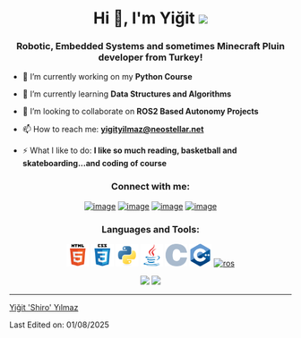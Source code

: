 <h1 align="center">Hi 👋, I'm Yiğit <img height="40" src="https://emoji.gg/assets/emoji/7333-parrotdance.gif"></h1>
<h3 align="center">Robotic, Embedded Systems and sometimes Minecraft Pluin developer from Turkey!</h3>

- 🔭 I’m currently working on my **Python Course**

- 🌱 I’m currently learning **Data Structures and Algorithms**

- 👯 I’m looking to collaborate on **ROS2 Based Autonomy Projects**

- 📫 How to reach me: **yigityilmaz@neostellar.net**

- ⚡ What I like to do: **I like so much reading, basketball and skateboarding...and coding of course**

<h3 align="center">Connect with me:</h3>
<div align="center">

[![image](https://img.shields.io/badge/LinkedIn-0077B5?style=for-the-badge&logo=linkedin&logoColor=white)](https://www.linkedin.com/in/yigityilmaz012/)
[![image](https://img.shields.io/badge/Instagram-E4405F?style=for-the-badge&logo=instagram&logoColor=white)](https://www.instagram.com/yiiit.png/)
[![image](https://img.shields.io/badge/Twitter-1DA1F2?style=for-the-badge&logo=twitter&logoColor=white)](https://x.com/whyshiro_)
[![image](https://img.shields.io/badge/Gmail-D14836?style=for-the-badge&logo=gmail&logoColor=white)](mailto:yigityilmaz@neostellar.net)
  
</div>

<h3 align="center">Languages and Tools:</h3>

<p align="center">
  <a href="https://www.w3.org/html/" target="_blank"><img src="https://raw.githubusercontent.com/devicons/devicon/master/icons/html5/html5-original-wordmark.svg" alt="html5" width="40" height="40"/></a>
  <a href="https://www.w3schools.com/css/" target="_blank"><img src="https://raw.githubusercontent.com/devicons/devicon/master/icons/css3/css3-original-wordmark.svg" alt="css3" width="40" height="40"/></a>
  <a href="https://www.python.org" target="_blank"><img src="https://raw.githubusercontent.com/devicons/devicon/master/icons/python/python-original.svg" alt="python" width="40" height="40"/></a>
  <a href="https://www.oracle.com/java/" target="_blank"><img src="https://raw.githubusercontent.com/devicons/devicon/master/icons/java/java-original.svg" alt="java" width="40" height="40"/></a>
  <a href="https://en.wikipedia.org/wiki/C_(programming_language)" target="_blank"><img src="https://raw.githubusercontent.com/devicons/devicon/master/icons/c/c-original.svg" alt="c" width="40" height="40"/></a>
  <a href="https://isocpp.org/" target="_blank"><img src="https://raw.githubusercontent.com/devicons/devicon/master/icons/cplusplus/cplusplus-original.svg" alt="cplusplus" width="40" height="40"/></a>
  <a href="https://www.ros.org/" target="_blank"><img src="https://raw.githubusercontent.com/ros-infrastructure/artwork/master/ros/ros_org_black.svg" alt="ros" width="40" height="40"/></a>
</p>


<p align= "center">
  <img height= "150" src="https://github-readme-stats.vercel.app/api?username=why-shiro&theme=react&show_icons=true&include_all_commits=true" />
  <img height= "150" src="https://github-readme-stats.vercel.app/api/top-langs/?username=why-shiro&theme=react&layout=compact" />
</p>

------

[Yiğit 'Shiro' Yılmaz](https://github.com/BrantLauro)

Last Edited on: 01/08/2025
